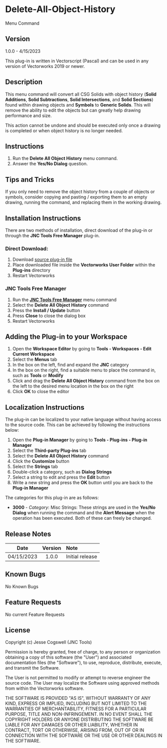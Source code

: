 # Delete-All-Object-History

Menu Command

## Version

1.0.0 - 4/15/2023

This plug-in is written in Vectorscript (Pascal) and can be used in any version of Vectorworks 2019 or newer.

## Description

This menu command will convert all CSG Solids with object history (**Solid Additions**, **Solid Subtractions**, **Solid Intersections**, and **Solid Sections**) found within drawing objects and **Symbols** to **Generic Solids**. This will remove the ability to edit the objects but can greatly help drawing performance and size.

This action cannot be undone and should be executed only once a drawing is completed or when object history is no longer needed.

## Instructions

1. Run the **Delete All Object History** menu command.
2. Answer the **Yes/No Dialog** question.

## Tips and Tricks

If you only need to remove the object history from a couple of objects or symbols, consider copying and pasting / exporting them to an empty drawing, running the command, and replacing them in the working drawing.

## Installation Instructions

There are two methods of installation, direct download of the plug-in or through the **JNC Tools Free Manager** plug-in.

### Direct Download:

1. Download [source plug-in file](Delete%20All%20Object%20History.vsm)
2. Place downloaded file inside the **Vectorworks User Folder** within the **Plug-ins** directory
3. Restart Vectorworks

### JNC Tools Free Manager

1. Run the [**JNC Tools Free Manager**](https://jncogs.github.io/JNC-Tools-Manager-Free/) menu command
2. Select the **Delete All Object History** command
3. Press the **Install / Update** button
4. Press **Close** to close the dialog box
5. Restart Vectorworks

## Adding the Plug-in to your Workspace

1. Open the **Workspace Editor** by going to **Tools - Workspaces - Edit Current Workspace**
2. Select the **Menus** tab
3. In the box on the left, find and expand the **JNC** category
4. In the box on the right, find a suitable menu to place the command in, such as **Tools** or **Modify**
5. Click and drag the **Delete All Object History** command from the box on the left to the desired menu location in the box on the right
6. Click **OK** to close the editor

## Localization Instructions

The plug-in can be localized to your native language without having access to the source code.  This can be achieved by following the instructions below:

1. Open the **Plug-in Manager** by going to **Tools - Plug-ins - Plug-in Manager**
2. Select the **Third-party Plug-ins** tab
3. Select the **Delete All Object History** command
4. Click the **Customize** button
5. Select the **Strings** tab
6. Double-click a category, such as **Dialog Strings**
7. Select a string to edit and press the **Edit** button
8. Write a new string and press the **OK** button until you are back to the **Plug-in Manager**

The categories for this plug-in are as follows:

- **3000** - *Category*: Misc Strings: These strings are used in the **Yes/No Dialog** when running the command and the **Alert Message** when the operation has been executed. Both of these can freely be changed.

## Release Notes

| Date | Version | Note |
| :---: | :---: | :--- |
| 04/15/2023 | 1.0.0 | Initial release |

## Known Bugs

No Known Bugs

## Feature Requests

No current Feature Requests

## License

Copyright (c) Jesse Cogswell (JNC Tools)

Permission is hereby granted, free of charge, to any person or organization
obtaining a copy of this software (the "User") and associated documentation files (the "Software"),
to use, reproduce, distribute, execute, and transmit the Software.

The User is not permitted to modify or attempt to reverse engineer the source code.  The User may
localize the Software using approved methods from within the Vectorworks software.

THE SOFTWARE IS PROVIDED "AS IS", WITHOUT WARRANTY OF ANY KIND, EXPRESS OR
IMPLIED, INCLUDING BUT NOT LIMITED TO THE WARRANTIES OF MERCHANTABILITY,
FITNESS FOR A PARTICULAR PURPOSE, TITLE AND NON-INFRINGEMENT. IN NO EVENT
SHALL THE COPYRIGHT HOLDERS OR ANYONE DISTRIBUTING THE SOFTWARE BE LIABLE
FOR ANY DAMAGES OR OTHER LIABILITY, WHETHER IN CONTRACT, TORT OR OTHERWISE,
ARISING FROM, OUT OF OR IN CONNECTION WITH THE SOFTWARE OR THE USE OR OTHER
DEALINGS IN THE SOFTWARE.
